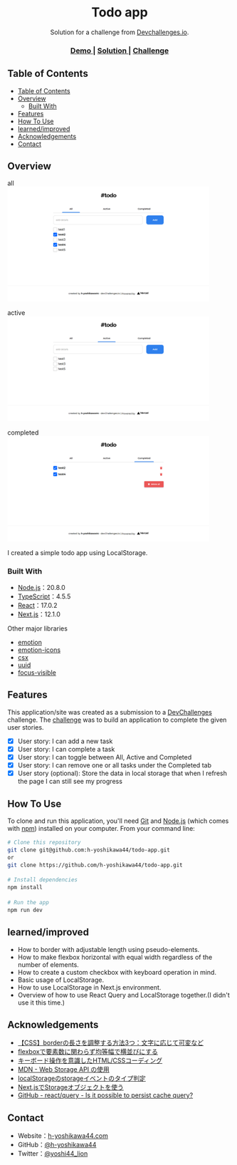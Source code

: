 <!-- Please update value in the {}  -->

<h1 align="center">Todo app</h1>

<div align="center">
   Solution for a challenge from  <a href="http://legacy.devchallenges.io" target="_blank">Devchallenges.io</a>.
</div>

<div align="center">
  <h3>
    <a href="https://ch-todo-app-h-yoshikawa44.vercel.app/">
      Demo
    </a>
    <span> | </span>
    <a href="https://legacy.devchallenges.io/solutions/BTvVlLhztEQ8Fz8UJ1Rf">
      Solution
    </a>
    <span> | </span>
    <a href="https://legacy.devchallenges.io/challenges/hH6PbOHBdPm6otzw2De5">
      Challenge
    </a>
  </h3>
</div>

<!-- TABLE OF CONTENTS -->

## Table of Contents

- [Table of Contents](#table-of-contents)
- [Overview](#overview)
  - [Built With](#built-with)
- [Features](#features)
- [How To Use](#how-to-use)
- [learned/improved](#learnedimproved)
- [Acknowledgements](#acknowledgements)
- [Contact](#contact)

<!-- OVERVIEW -->

## Overview

all  
<img src="/screenshots/all.png" alt="overview - all" width="90%">

active  
<img src="/screenshots/active.png" alt="overview - active" width="90%">

completed  
<img src="/screenshots/completed.png" alt="overview - completed" width="90%">

I created a simple todo app using LocalStorage.

### Built With

<!-- This section should list any major frameworks that you built your project using. Here are a few examples.-->

- [Node.js](https://nodejs.org/)：20.8.0
- [TypeScript](https://www.typescriptlang.org/)：4.5.5
- [React](https://reactjs.org/)：17.0.2
- [Next.js](https://nextjs.org/)：12.1.0

Other major libraries
- [emotion](https://emotion.sh/)
- [emotion-icons](https://github.com/emotion-icons/emotion-icons)
- [csx](https://typestyle.github.io/#/colors)
- [uuid](https://github.com/uuidjs/uuid)
- [focus-visible](https://github.com/WICG/focus-visible)

## Features

<!-- List the features of your application or follow the template. Don't share the figma file here :) -->

This application/site was created as a submission to a [DevChallenges](https://legacy.devchallenges.io/challenges) challenge. The [challenge](https://legacy.devchallenges.io/challenges/hH6PbOHBdPm6otzw2De5) was to build an application to complete the given user stories.

- [x] User story: I can add a new task
- [x] User story: I can complete a task
- [x] User story: I can toggle between All, Active and Completed
- [x] User story: I can remove one or all tasks under the Completed tab
- [x] User story (optional): Store the data in local storage that when I refresh the page I can still see my progress

## How To Use

<!-- Example: -->

To clone and run this application, you'll need [Git](https://git-scm.com) and [Node.js](https://nodejs.org/en/download/) (which comes with [npm](https://www.npmjs.com/)) installed on your computer. From your command line:

```bash
# Clone this repository
git clone git@github.com:h-yoshikawa44/todo-app.git
or
git clone https://github.com/h-yoshikawa44/todo-app.git

# Install dependencies
npm install

# Run the app
npm run dev
```

## learned/improved
- How to border with adjustable length using pseudo-elements.
- How to make flexbox horizontal with equal width regardless of the number of elements.
- How to create a custom checkbox with keyboard operation in mind.
- Basic usage of LocalStorage.
- How to use LocalStorage in Next.js environment.
- Overview of how to use React Query and LocalStorage together.(I didn't use it this time.)

## Acknowledgements

<!-- This section should list any articles or add-ons/plugins that helps you to complete the project. This is optional but it will help you in the future. For example: -->

- [【CSS】borderの長さを調整する方法3つ：文字に応じて可変など](https://saruwakakun.com/html-css/reference/border-length)
- [flexboxで要素数に関わらず均等幅で横並びにする](https://cly7796.net/blog/css/side-by-side-with-even-width-with-flexbox/)
- [キーボード操作を意識したHTML/CSSコーディング](https://zenn.dev/tak_dcxi/articles/f958e96888ee47)
- [MDN - Web Storage API の使用](https://developer.mozilla.org/ja/docs/Web/API/Web_Storage_API/Using_the_Web_Storage_API)
- [localStorageのstorageイベントのタイプ判定](https://qiita.com/nakajmg/items/d1b90ba9bc56e7575a6a)
- [Next.jsでStorageオブジェクトを使う](https://t-yng.jp/post/nextjs-storage)
- [GitHub - react/query - Is it possible to persist cache query?](https://github.com/tannerlinsley/react-query/discussions/92)

## Contact

- Website：[h-yoshikawa44.com](https://h-yoshikawa44.com)
- GitHub：[@h-yoshikawa44](https://github.com/h-yoshikawa44)
- Twitter：[@yoshi44_lion](https://twitter.com/yoshi44_lion)
